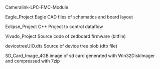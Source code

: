 Cameralink-LPC-FMC-Module

Eagle_Project
Eagle CAD files of schematics and board layout

Eclipse_Project
C++ Project to control dataflow

Vivado_Project
Source code of zedboard firmware (bitfile)

devicetreeUIO.dts
Source of device tree blob (dtb file)

SD_Card_Image_4GB
image of sd card generated with Win32DiskImager and compressed with 7zip 